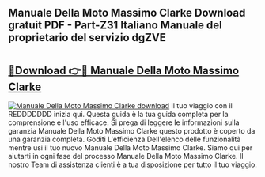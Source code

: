 ## Manuale Della Moto Massimo Clarke Download gratuit PDF - Part-Z31 Italiano Manuale del proprietario del servizio dgZVE

# <h2><a href="http://dfdsguo.blite.top/?on=Manuale+Della+Moto+Massimo+Clarke">🔗Download 👉🔴 Manuale Della Moto Massimo Clarke</a></h2>

[![Manuale Della Moto Massimo Clarke download](https://i.imgur.com/lujVjoI.png)](http://dfdsguo.blite.top/?on=Manuale+Della+Moto+Massimo+Clarke)
Il tuo viaggio con il REDDDDDDD inizia qui. Questa guida è la tua guida completa per la comprensione e l'uso efficace. Si prega di leggere le informazioni sulla garanzia Manuale Della Moto Massimo Clarke questo prodotto è coperto da una garanzia completa. Goditi L'efficienza Dell'elenco delle funzionalità mentre usi il tuo nuovo Manuale Della Moto Massimo Clarke. Siamo qui per aiutarti in ogni fase del processo Manuale Della Moto Massimo Clarke. Il nostro Team di assistenza clienti è a tua disposizione per tutto il tuo viaggio.
